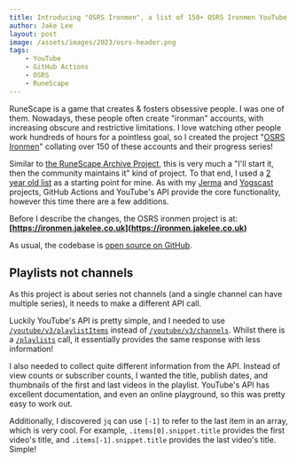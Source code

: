 ```yaml
---
title: Introducing "OSRS Ironmen", a list of 150+ OSRS Ironmen YouTube Series ⚒️
author: Jake Lee
layout: post
image: /assets/images/2023/osrs-header.png
tags:
    - YouTube
    - GitHub Actions
    - OSRS
    - RuneScape
---
```


RuneScape is a game that creates & fosters obsessive people. I was one of them. Nowadays, these people often create "ironman" accounts, with increasing obscure and restrictive limitations. I love watching other people work hundreds of hours for a pointless goal, so I created the project "[OSRS Ironmen](https://ironmen.jakelee.co.uk/)" collating over 150 of these accounts and their progress series!

Similar to [the RuneScape Archive Project](/the-runescape-archives-mission-to-rescue-old-runescape-caches/), this is very much a "I'll start it, then the community maintains it" kind of project. To that end, I used a [2 year old list](https://www.reddit.com/r/UniqueIronmen/comments/lh5k2m/restricted_account_content_creator_compendium/) as a starting point for mine. As with my [Jerma](https://channels.jerma.io) and [Yogscast](https://yogscast.jakelee.co.uk) projects, GitHub Actions and YouTube's API provide the core functionality, however this time there are a few additions.

Before I describe the changes, the OSRS ironmen project is at: **[https://ironmen.jakelee.co.uk](https://ironmen.jakelee.co.uk)**

As usual, the codebase is [open source on GitHub](https://github.com/jakesteam/osrs-ironmen).

## Playlists not channels

As this project is about series not channels (and a single channel can have multiple series), it needs to make a different API call. 

Luckily YouTube's API is pretty simple, and I needed to use [`/youtube/v3/playlistItems`](https://developers.google.com/youtube/v3/docs/playlistItems/list) instead of [`/youtube/v3/channels`](https://developers.google.com/youtube/v3/docs/channels/list). Whilst there is a [`/playlists`](https://developers.google.com/youtube/v3/docs/playlists) call, it essentially provides the same response with less information!

I also needed to collect quite different information from the API. Instead of view counts or subscriber counts, I wanted the title, publish dates, and thumbnails of the first and last videos in the playlist. YouTube's API has excellent documentation, and even an online playground, so this was pretty easy to work out.

Additionally, I discovered `jq` can use `[-1]` to refer to the last item in an array, which is very cool. For example, `.items[0].snippet.title` provides the first video's title, and `.items[-1].snippet.title` provides the last video's title. Simple!